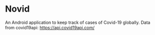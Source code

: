 # Novid
 An Android application to keep track of cases of Covid-19 globally.
 Data from covid19api: https://api.covid19api.com/
